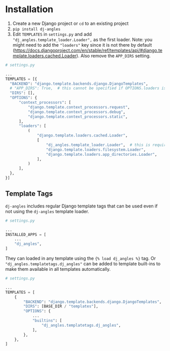 # Installation

1. Create a new Django project or `cd` to an existing project
1. `pip install dj-angles`
1. Edit `TEMPLATES` in `settings.py` and add `"dj_angles.template_loader.Loader",` as the first loader. Note: you might need to add the `"loaders"` key since it is not there by default (https://docs.djangoproject.com/en/stable/ref/templates/api/#django.template.loaders.cached.Loader). Also remove the `APP_DIRS` setting.

```python
# settings.py

...
TEMPLATES = [{
  "BACKEND": "django.template.backends.django.DjangoTemplates",
  # "APP_DIRS": True,  # this cannot be specified if OPTIONS.loaders is explicitly set
  "DIRS": [],
  "OPTIONS": {
      "context_processors": [
          "django.template.context_processors.request",
          "django.template.context_processors.debug",
          "django.template.context_processors.static",
      ],
      "loaders": [
          (
              "django.template.loaders.cached.Loader",
              [
                  "dj_angles.template_loader.Loader",  # this is required for `dj-angles`
                  "django.template.loaders.filesystem.Loader",
                  "django.template.loaders.app_directories.Loader",
              ],
          )
      ],
  },
}]
```

## Template Tags

`dj-angles` includes regular Django template tags that can be used even if not using the `dj-angles` template loader.

```python
# settings.py

...
INSTALLED_APPS = [
    ...
    "dj_angles",
]
```

They can loaded in any template using the `{% load dj_angles %}` tag. Or `"dj_angles.templatetags.dj_angles"` can be added to template built-ins to make them available in all templates automatically.

```python
# settings.py

...
TEMPLATES = [
    {
        "BACKEND": "django.template.backends.django.DjangoTemplates",
        "DIRS": [BASE_DIR / "templates"],
        "OPTIONS": {
            ...
            "builtins": [
                "dj_angles.templatetags.dj_angles",
            ],
        },
    },
]
```
